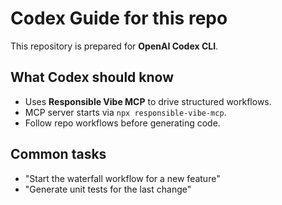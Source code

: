 # Codex Guide for this repo

This repository is prepared for **OpenAI Codex CLI**.

## What Codex should know

- Uses **Responsible Vibe MCP** to drive structured workflows.
- MCP server starts via `npx responsible-vibe-mcp`.
- Follow repo workflows before generating code.

## Common tasks

- "Start the waterfall workflow for a new feature"
- "Generate unit tests for the last change"
